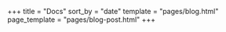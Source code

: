 +++
title = "Docs"
sort_by = "date"
template = "pages/blog.html"
page_template = "pages/blog-post.html"
+++
